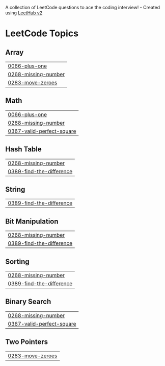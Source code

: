 A collection of LeetCode questions to ace the coding interview! - Created using [LeetHub v2](https://github.com/arunbhardwaj/LeetHub-2.0)
<!---LeetCode Topics Start-->
# LeetCode Topics
## Array
|  |
| ------- |
| [0066-plus-one](https://github.com/Suhail156/Leet-Code/tree/master/0066-plus-one) |
| [0268-missing-number](https://github.com/Suhail156/Leet-Code/tree/master/0268-missing-number) |
| [0283-move-zeroes](https://github.com/Suhail156/Leet-Code/tree/master/0283-move-zeroes) |
## Math
|  |
| ------- |
| [0066-plus-one](https://github.com/Suhail156/Leet-Code/tree/master/0066-plus-one) |
| [0268-missing-number](https://github.com/Suhail156/Leet-Code/tree/master/0268-missing-number) |
| [0367-valid-perfect-square](https://github.com/Suhail156/Leet-Code/tree/master/0367-valid-perfect-square) |
## Hash Table
|  |
| ------- |
| [0268-missing-number](https://github.com/Suhail156/Leet-Code/tree/master/0268-missing-number) |
| [0389-find-the-difference](https://github.com/Suhail156/Leet-Code/tree/master/0389-find-the-difference) |
## String
|  |
| ------- |
| [0389-find-the-difference](https://github.com/Suhail156/Leet-Code/tree/master/0389-find-the-difference) |
## Bit Manipulation
|  |
| ------- |
| [0268-missing-number](https://github.com/Suhail156/Leet-Code/tree/master/0268-missing-number) |
| [0389-find-the-difference](https://github.com/Suhail156/Leet-Code/tree/master/0389-find-the-difference) |
## Sorting
|  |
| ------- |
| [0268-missing-number](https://github.com/Suhail156/Leet-Code/tree/master/0268-missing-number) |
| [0389-find-the-difference](https://github.com/Suhail156/Leet-Code/tree/master/0389-find-the-difference) |
## Binary Search
|  |
| ------- |
| [0268-missing-number](https://github.com/Suhail156/Leet-Code/tree/master/0268-missing-number) |
| [0367-valid-perfect-square](https://github.com/Suhail156/Leet-Code/tree/master/0367-valid-perfect-square) |
## Two Pointers
|  |
| ------- |
| [0283-move-zeroes](https://github.com/Suhail156/Leet-Code/tree/master/0283-move-zeroes) |
<!---LeetCode Topics End-->